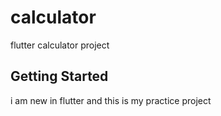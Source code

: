 # calculator

flutter calculator project

## Getting Started

i am new in flutter and this is my practice project

